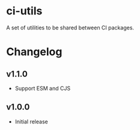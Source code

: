 # ci-utils

A set of utilities to be shared between CI packages.

# Changelog

## v1.1.0

- Support ESM and CJS

## v1.0.0

- Initial release
